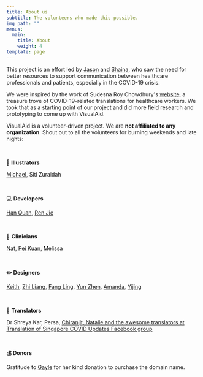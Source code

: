 ```yaml
---
title: About us
subtitle: The volunteers who made this possible.
img_path: ""
menus:
  main:
    title: About
    weight: 4
template: page
---
```

This project is an effort led by [Jason](https://jasonleow.carrd.co/) and [Shaina](https://sg.linkedin.com/in/shainatan-service-ux-design), who saw the need for better resources to support communication between healthcare professionals and patients, especially in the COVID-19 crisis. 

We were inspired by the work of Sudesna Roy Chowdhury's <a href="https://sudesnaroychowdhury.wixsite.com/covid" target="_blank">website</a>, a treasure trove of COVID-19-related translations for healthcare workers. We took that as a starting point of our project and did more field research and prototyping to come up with VisualAid.

VisualAid is a volunteer-driven project. We are **not affiliated to any organization**. Shout out to all the volunteers for burning weekends and late nights:

<br/>

**🎨 Illustrators**

[Michael](https://www.behance.net/michaelhuyouren), Siti Zuraidah

<br/>

💻 **Developers** 

[Han Quan](https://www.linkedin.com/in/han-quan-lim-0ab109178/), [Ren Jie](https://www.linkedin.com/in/ren-jie-teo-343480140/)

<br/>

🏥 **Clinicians**

[Nat](https://www.linkedin.com/in/natliew/), [Pei Kuan](https://instagram.com/lil_mem0ries?igshid=6d1ayewmyip9), Melissa

<br/>

**✏️ Designers**[](https://sg.linkedin.com/in/shainatan-service-ux-design)

[Keith](https://www.linkedin.com/in/keithwongz/), [Zhi Liang](https://www.linkedin.com/in/czhiliang/), [Fang Ling](https://www.linkedin.com/in/kok-fangling/), [Yun Zhen](https://sg.linkedin.com/in/yun-zhen-choy-93a8837a), [Amanda](https://sg.linkedin.com/in/amandarielle), [Yijing](https://sg.linkedin.com/in/yijingchoy)

<br/>

💬 **Translators**

Dr Shreya Kar, Persa, [Chiranjit, Natalie and the awesome translators at Translation of Singapore COVID Updates Facebook group](https://www.facebook.com/sgtranslationcovid/)

<br/>

**💰 Donors**

Gratitude to [Gayle](https://sg.linkedin.com/in/gaylegoh) for her kind donation to purchase the domain name.